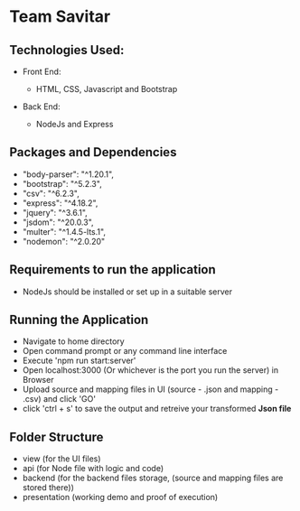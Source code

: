 # Team Savitar

## Technologies Used:
+ Front End:
    + HTML, CSS, Javascript and Bootstrap
    
+ Back End:
    + NodeJs and Express

## Packages and Dependencies
+    "body-parser": "^1.20.1",
+    "bootstrap": "^5.2.3",
+    "csv": "^6.2.3",
+    "express": "^4.18.2",
+    "jquery": "^3.6.1",
+    "jsdom": "^20.0.3",
+    "multer": "^1.4.5-lts.1",
+    "nodemon": "^2.0.20"

## Requirements to run the application
+ NodeJs should be installed or set up in a suitable server

## Running the Application
+ Navigate to home directory
+ Open command prompt or any command line interface
+ Execute 'npm run start:server'
+ Open localhost:3000 (Or whichever is the port you run the server) in Browser
+ Upload source and mapping files in UI (source - .json and mapping - .csv) and click 'GO'
+ click 'ctrl + s' to save the output and retreive your transformed **Json file**

## Folder Structure
- view (for the UI files)
- api (for Node file with logic and code)
- backend (for the backend files storage, (source and mapping files are stored there))
- presentation (working demo and proof of execution)
